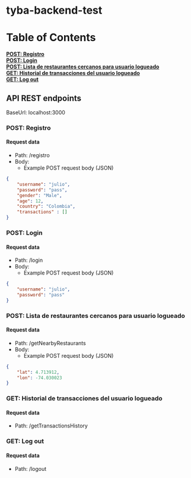 # tyba-backend-test

# Table of Contents
**[POST: Registro](#post-registro)**<br>
**[POST: Login](#post-login)**<br>
**[POST: Lista de restaurantes cercanos para usuario logueado](#post-lista-de-restaurantes-cercanos-para-usuario-logueado)**<br>
**[GET: Historial de transacciones del usuario logueado](#get-historial-de-transacciones-del-usuario-logueado)**<br>
**[GET: Log out](#get-log-out)**<br>

## API REST endpoints

BaseUrl: localhost:3000

### POST: Registro
#### Request data
- Path: /registro
- Body: 
  - Example POST request body (JSON)
```JSON
{
    "username": "julio",
    "password": "pass",
    "gender": "Male",
    "age": 12,
    "country": "Colombia",
    "transactions" : []
}
```

### POST: Login
#### Request data
- Path: /login
- Body: 
  - Example POST request body (JSON)
```JSON
{
    "username": "julio",
    "password": "pass"
}
```


### POST: Lista de restaurantes cercanos para usuario logueado
#### Request data
- Path: /getNearbyRestaurants
- Body: 
  - Example POST request body (JSON)
```JSON
{
    "lat": 4.713912,
    "lon": -74.030023
}
```



### GET: Historial de transacciones del usuario logueado
#### Request data
- Path: /getTransactionsHistory




### GET: Log out
#### Request data
- Path: /logout

